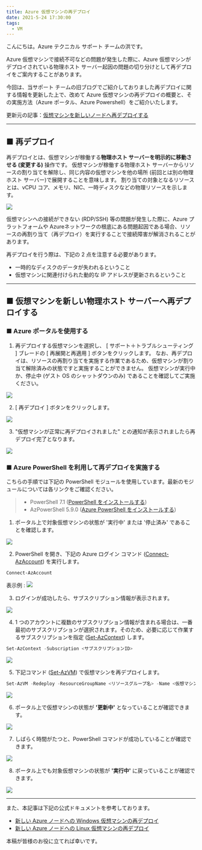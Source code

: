 ```yaml
---
title: Azure 仮想マシンの再デプロイ
date: 2021-5-24 17:30:00
tags:
  - VM
---
```


こんにちは。Azure テクニカル サポート チームの洪です。

Azure 仮想マシンで接続不可などの問題が発生した際に、Azure 仮想マシンがデプロイされている物理ホスト サーバー起因の問題の切り分けとして再デプロイをご案内することがあります。

今回は、当サポート チームの旧ブログでご紹介しておりました再デプロイに関する情報を更新した上で、改めて Azure 仮想マシンの再デプロイの概要と、その実施方法（Azure ポータル、Azure Powershell）をご紹介いたします。

更新元の記事：[仮想マシンを新しいノードへ再デプロイする](https://jpaztech1.z11.web.core.windows.net/%E4%BB%AE%E6%83%B3%E3%83%9E%E3%82%B7%E3%83%B3%E3%82%92%E6%96%B0%E3%81%97%E3%81%84%E3%83%8E%E3%83%BC%E3%83%89%E3%81%B8%E5%86%8D%E3%83%87%E3%83%97%E3%83%AD%E3%82%A4%E3%81%99%E3%82%8B.html)

<!--more-->

<hr>

## ■ 再デプロイ
再デプロイとは、仮想マシンが稼働する**物理ホスト サーバーを明示的に移動させる (変更する)** 操作です。
仮想マシンが稼働する物理ホスト サーバーからリソースの割り当てを解除し、同じ内容の仮想マシンを他の場所 (前回とは別の物理ホスト サーバー)で展開することを意味します。
割り当ての対象となるリソースとは、vCPU コア、メモリ、NIC、一時ディスクなどの物理リソースを示します。

![](./vm-redeploy/Redeploy-Virtual-Machine-to-new-Azure-node.jpg)

仮想マシンへの接続ができない (RDP/SSH) 等の問題が発生した際に、Azure プラットフォームや Azureネットワークの根底にある問題起因である場合、リソースの再割り当て（再デプロイ）を実行することで接続障害が解消されることがあります。

再デプロイを行う際は、下記の 2 点を注意する必要があります。

- 一時的なディスクのデータが失われるということ
- 仮想マシンに関連付けられた動的な IP アドレスが更新されるということ

<hr>

## ■ 仮想マシンを新しい物理ホスト サーバーへ再デプロイする

### ■ Azure ポータルを使用する

1. 再デプロイする仮想マシンを選択し、 [ サポート＋トラブルシューティング ] ブレードの [ 再展開と再適用 ] ボタンをクリックします。
なお、再デプロイは、リソースの再割り当てを実施する作業であるため、仮想マシンが割り当て解除済みの状態ですと実施することができません。
仮想マシンが実行中か、停止中 (ゲスト OS のシャットダウンのみ) であることを確認してご実施ください。

![](./vm-redeploy/vm-redeploy-portal-1.png)

2. [ 再デプロイ ] ボタンをクリックします。

![](./vm-redeploy/vm-redeploy-portal-2.png)

3. "仮想マシンが正常に再デプロイされました" との通知が表示されましたら再デプロイ完了となります。

![](./vm-redeploy/vm-redeploy-portal-3.png)

### ■ Azure PowerShell を利用して再デプロイを実施する
こちらの手順では下記の PowerShell モジュールを使用しています。最新のモジュールについては各リンクをご確認ください。

>- PowerShell 7.1 
>([PowerShell をインストールする](https://docs.microsoft.com/ja-jp/powershell/scripting/install/installing-powershell))
>- AzPowerShell 5.9.0
>([Azure PowerShell をインストールする](https://docs.microsoft.com/ja-jp/powershell/azure/install-az-ps))


1. ポータル上で対象仮想マシンの状態が '実行中' または '停止済み' であることを確認します。

![](./vm-redeploy/vm-redeploy-powershell-1.png)

2. PowerShell を開き、下記の Azure ログイン コマンド ([Connect-AzAccount](https://docs.microsoft.com/en-us/powershell/module/az.accounts/Connect-AzAccount?view=azps-5.9.0)) を実行します。

```PowerShell
Connect-AzAccount
```

表示例 :
![](./vm-redeploy/vm-redeploy-powershell-2.png)

3. ログインが成功したら、サブスクリプション情報が表示されます。

![](./vm-redeploy/vm-redeploy-powershell-3.png)

4. 1 つのアカウントに複数のサブスクリプション情報が含まれる場合は、一番最初のサブスクリプションが選択されます。そのため、必要に応じて作業するサブスクリプションを指定 ([Set-AzContext](https://docs.microsoft.com/en-us/powershell/module/az.accounts/Set-AzContext?view=azps-5.9.0)) します。

```PowerShell
Set-AzContext -Subscription <サブスクリプションID>
```

![](./vm-redeploy/vm-redeploy-powershell-4.png)

5. 下記コマンド ([Set-AzVM](https://docs.microsoft.com/en-us/powershell/module/az.compute/set-azvm?view=azps-5.9.0#:~:text=The%20Set-AzVM%20cmdlet%20marks%20a%20virtual%20machine%20as,and%20use%20Sysprep%20to%20prepare%20the%20hard%20disk.)) で仮想マシンを再デプロイします。

```PowerShell
Set-AzVM -Redeploy -ResourceGroupName <リソースグループ名> -Name <仮想マシン名>
```

  ![](./vm-redeploy/vm-redeploy-powershell-5.png)


6. ポータル上で仮想マシンの状態が **'更新中'** となっていることが確認できます。

![](./vm-redeploy/vm-redeploy-powershell-6.png)

7. しばらく時間がたつと、PowerShell コマンドが成功していることが確認できます。

![](./vm-redeploy/vm-redeploy-powershell-7.png)

8. ポータル上でも対象仮想マシンの状態が **'実行中'** に戻っていることが確認できます。

![](./vm-redeploy/vm-redeploy-powershell-8.png)

<hr>

また、本記事は下記の公式ドキュメントを参考しております。

- [新しい Azure ノードへの Windows 仮想マシンの再デプロイ](https://docs.microsoft.com/ja-jp/troubleshoot/azure/virtual-machines/redeploy-to-new-node-windows)
- [新しい Azure ノードへの Linux 仮想マシンの再デプロイ](https://docs.microsoft.com/ja-jp/troubleshoot/azure/virtual-machines/redeploy-to-new-node-linux)

本稿が皆様のお役に立てれば幸いです。
